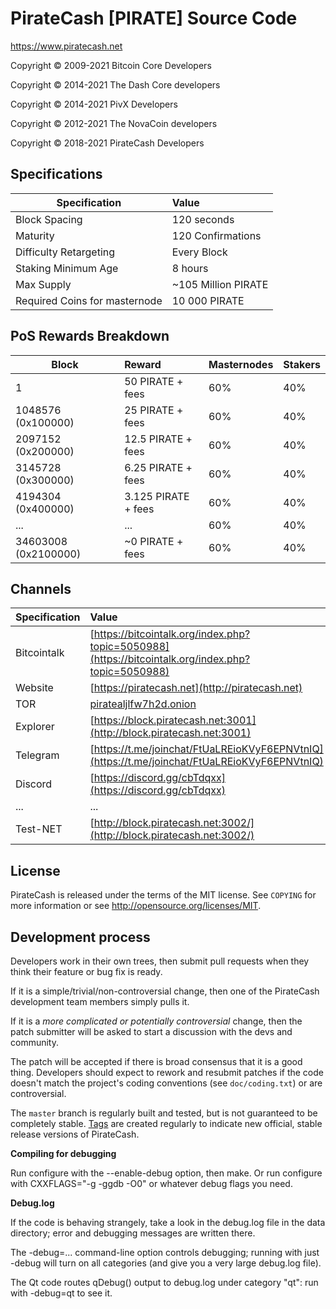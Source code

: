                   
PirateCash [PIRATE] Source Code
================================

https://www.piratecash.net


Copyright © 2009-2021	Bitcoin Core Developers

Copyright © 2014-2021	The Dash Core developers

Copyright © 2014-2021	PivX Developers

Copyright © 2012-2021	The NovaCoin developers

Copyright © 2018-2021	PirateCash Developers


## Specifications


| Specification                 | Value               |
| ----------------------------- |:--------------------|
| Block Spacing                 | 120 seconds         |
| Maturity                      | 120 Confirmations   |
| Difficulty Retargeting        | Every Block         |
| Staking Minimum Age           | 8 hours             |
| Max Supply                    | ~105 Million PIRATE |
| Required Coins for masternode | 10 000 PIRATE       |


## PoS Rewards Breakdown

| Block                 | Reward              | Masternodes | Stakers   |
|---------------------- |:------------------- |:----------- |:--------- |
| 1                     | 50    PIRATE + fees | 60%         | 40%       |
| 1048576 (0x100000)    | 25    PIRATE + fees | 60%         | 40%       |
| 2097152 (0x200000)    | 12.5  PIRATE + fees | 60%         | 40%       |
| 3145728 (0x300000)    | 6.25  PIRATE + fees | 60%         | 40%       |
| 4194304 (0x400000)    | 3.125 PIRATE + fees | 60%         | 40%       |
| ...                   | ...                 | 60%         | 40%       |
| 34603008 (0x2100000)   | ~0    PIRATE + fees | 60%         | 40%       |



## Channels

| Specification | Value             |
| ------------- |:------------------|
| Bitcointalk   | [https://bitcointalk.org/index.php?topic=5050988](https://bitcointalk.org/index.php?topic=5050988)       |
| Website       | [https://piratecash.net](http://piratecash.net) |
| TOR           | [piratealjlfw7h2d.onion](piratealjlfw7h2d.onion) |
| Explorer      | [https://block.piratecash.net:3001](http://block.piratecash.net:3001)|
| Telegram	| [https://t.me/joinchat/FtUaLREioKVyF6EPNVtnIQ](https://t.me/joinchat/FtUaLREioKVyF6EPNVtnIQ)|
| Discord       | [https://discord.gg/cbTdqxx](https://discord.gg/cbTdqxx)|
| ...           | ... |
| Test-NET	| [http://block.piratecash.net:3002/](http://block.piratecash.net:3002/)|

License
-------

PirateCash is released under the terms of the MIT license. See `COPYING` for more
information or see http://opensource.org/licenses/MIT.

Development process
-------------------

Developers work in their own trees, then submit pull requests when they think
their feature or bug fix is ready.

If it is a simple/trivial/non-controversial change, then one of the PirateCash
development team members simply pulls it.

If it is a *more complicated or potentially controversial* change, then the patch
submitter will be asked to start a discussion with the devs and community.

The patch will be accepted if there is broad consensus that it is a good thing.
Developers should expect to rework and resubmit patches if the code doesn't
match the project's coding conventions (see `doc/coding.txt`) or are
controversial.

The `master` branch is regularly built and tested, but is not guaranteed to be
completely stable. [Tags](https://github.com/piratecash/piratecash/tags) are created
regularly to indicate new official, stable release versions of PirateCash.


**Compiling for debugging**

Run configure with the --enable-debug option, then make. Or run configure with
CXXFLAGS="-g -ggdb -O0" or whatever debug flags you need.

**Debug.log**

If the code is behaving strangely, take a look in the debug.log file in the data directory;
error and debugging messages are written there.

The -debug=... command-line option controls debugging; running with just -debug will turn
on all categories (and give you a very large debug.log file).

The Qt code routes qDebug() output to debug.log under category "qt": run with -debug=qt
to see it.
